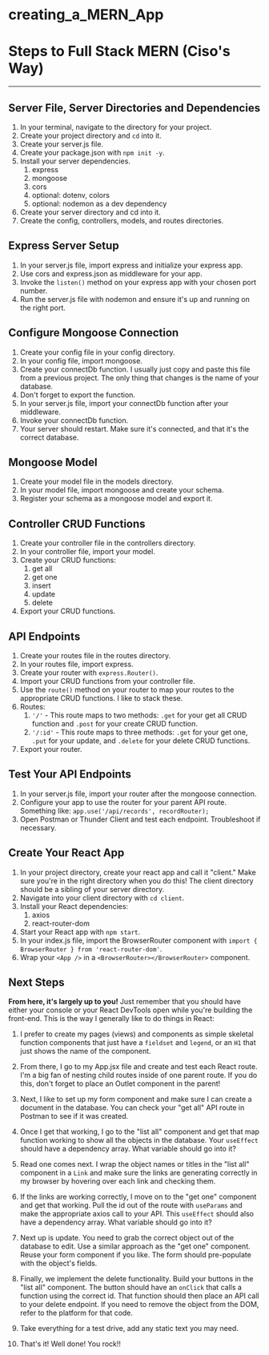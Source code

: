 # creating_a_MERN_App

# Steps to Full Stack MERN (Ciso's Way)
---
## Server File, Server Directories and Dependencies
1. In your terminal, navigate to the directory for your project.
2. Create your project directory and `cd` into it.
3. Create your server.js file.
4. Create your package.json with `npm init -y`.
5. Install your server dependencies.
   1. express
   2. mongoose
   3. cors
   4. optional: dotenv, colors
   5. optional: nodemon as a dev dependency
6. Create your server directory and cd into it.
7. Create the config, controllers, models, and routes directories.

## Express Server Setup
1. In your server.js file, import express and initialize your express app.
2. Use cors and express.json as middleware for your app.
3. Invoke the `listen()` method on your express app with your chosen port number.
4. Run the server.js file with nodemon and ensure it's up and running on the right port.

## Configure Mongoose Connection
1. Create your config file in your config directory.
2. In your config file, import mongoose.
3. Create your connectDb function. I usually just copy and paste this file from a previous project. The only thing that changes is the name of your database.
4. Don't forget to export the function.
5. In your server.js file, import your connectDb function after your middleware.
6. Invoke your connectDb function.
7. Your server should restart. Make sure it's connected, and that it's the correct database.

## Mongoose Model
1. Create your model file in the models directory.
2. In your model file, import mongoose and create your schema.
3. Register your schema as a mongoose model and export it.

## Controller CRUD Functions
1. Create your controller file in the controllers directory.
2. In your controller file, import your model.
3. Create your CRUD functions:
   1. get all
   2. get one
   3. insert
   4. update
   5. delete
4. Export your CRUD functions.

## API Endpoints
1. Create your routes file in the routes directory.
2. In your routes file, import express.
3. Create your router with `express.Router()`.
4. Import your CRUD functions from your controller file.
5. Use the `route()` method on your router to map your routes to the appropriate CRUD functions. I like to stack these.
6. Routes:
   1. `'/'` - This route maps to two methods: `.get` for your get all CRUD function and `.post` for your create CRUD function.
   2. `'/:id'` - This route maps to three methods: `.get` for your get one, `.put` for your update, and `.delete` for your delete CRUD functions.
7. Export your router.

## Test Your API Endpoints
1. In your server.js file, import your router after the mongoose connection.
2. Configure your app to use the router for your parent API route. Something like: `app.use('/api/records', recordRouter);`
3. Open Postman or Thunder Client and test each endpoint. Troubleshoot if necessary.

## Create Your React App
1. In your project directory, create your react app and call it "client." Make sure you're in the right directory when you do this! The client directory should be a sibling of your server directory.
2. Navigate into your client directory with `cd client`.
3. Install your React dependencies:
   1. axios
   2. react-router-dom
4. Start your React app with `npm start`.
5. In your index.js file, import the BrowserRouter component with `import { BrowserRouter } from 'react-router-dom'`.
6. Wrap your `<App />` in a `<BrowserRouter></BrowserRouter>` component.

## Next Steps

**From here, it's largely up to you!** Just remember that you should have either your console or your React DevTools open while you're building the front-end. This is the way I generally like to do things in React:

1. I prefer to create my pages (views) and components as simple skeletal function components that just have a `fieldset` and `legend`, or an `H1` that just shows the name of the component.

2. From there, I go to my App.jsx file and create and test each React route. I'm a big fan of nesting child routes inside of one parent route. If you do this, don't forget to place an Outlet component in the parent!

3. Next, I like to set up my form component and make sure I can create a document in the database. You can check your "get all" API route in Postman to see if it was created.

4. Once I get that working, I go to the "list all" component and get that map function working to show all the objects in the database. Your `useEffect` should have a dependency array. What variable should go into it?

5. Read one comes next. I wrap the object names or titles in the "list all" component in a `Link` and make sure the links are generating correctly in my browser by hovering over each link and checking them.

6. If the links are working correctly, I move on to the "get one" component and get that working. Pull the id out of the route with `useParams` and make the appropriate axios call to your API. This `useEffect` should also have a dependency array. What variable should go into it?

7. Next up is update. You need to grab the correct object out of the database to edit. Use a similar approach as the "get one" component. Reuse your form component if you like. The form should pre-populate with the object's fields.

8. Finally, we implement the delete functionality. Build your buttons in the "list all" component. The button should have an `onClick` that calls a function using the correct id. That function should then place an API call to your delete endpoint. If you need to remove the object from the DOM, refer to the platform for that code.

9. Take everything for a test drive, add any static text you may need.

10. That's it! Well done! You rock!!
